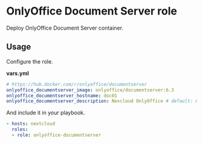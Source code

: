 # OnlyOffice Document Server role

Deploy OnlyOffice Document Server container.

## Usage

Configure the role.

**vars.yml**

```yml
# https://hub.docker.com/r/onlyoffice/documentserver
onlyoffice_documentserver_image: onlyoffice/documentserver:6.3
onlyoffice_documentserver_hostname: doc01
onlyoffice_documentserver_description: Nexcloud OnlyOffice # default: OnlyOffice Document Server
```

And include it in your playbook.

```yml
- hosts: nextcloud
  roles:
  - role: onlyoffice-documentserver
```
